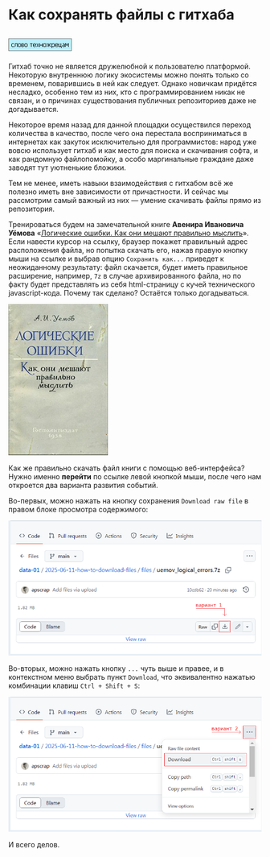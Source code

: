 # Как сохранять файлы с гитхаба

[![Screenshot](../../../data/tags/techpriest/tag_techpriest.png)](../../../data/tags/techpriest)
-----

Гитхаб точно не является дружелюбной к пользователю платформой. Некоторую внутреннюю логику экосистемы можно понять только со временем, поварившись в ней как следует. Однако новичкам придётся несладко, особенно тем из них, кто с программированием никак не связан, и о причинах существования публичных репозиториев даже не догадывается.

Некоторое время назад для данной площадки осуществился переход количества в качество, после чего она перестала восприниматься в интернетах как закуток исключительно для программистов: народ уже вовсю использует гитхаб и как место для поиска и скачивания софта, и как рандомную файлопомойку, а особо маргинальные граждане даже заводят тут уютненькие бложики.

Тем не менее, иметь навыки взаимодействия с гитхабом всё же полезно иметь вне зависимости от причастности. И сейчас мы рассмотрим самый важный из них — умение скачивать файлы прямо из репозитория.

Тренироваться будем на замечательной книге **Авенира Ивановича Уёмова** «[Логические ошибки. Как они мешают правильно мыслить](https://github.com/apscrap/data-01/blob/main/2025-06-11-how-to-download-files/files/uemov_logical_errors.7z)». Если навести курсор на ссылку, браузер покажет правильный адрес расположения файла, но попытка скачать его, нажав правую кнопку мыши на ссылке и выбрав опцию `Сохранить как...`  приведет к неожиданному результату: файл скачается, будет иметь правильное расширение, например, `7z` в случае архивированного файла, но по факту будет представлять из себя html-страницу с кучей технического javascript-кода. Почему так сделано? Остаётся только догадываться.

[![Screenshot](https://github.com/apscrap/data-01/blob/main/2025-06-11-how-to-download-files/pic/uemov_logical_errors_mini.jpg)](https://github.com/apscrap/data-01/blob/main/2025-06-11-how-to-download-files/pic/uemov_logical_errors.jpg)

Как же правильно скачать файл книги c помощью веб-интерфейса? Нужно именно **перейти** по ссылке левой кнопкой мыши, после чего нам откроется два варианта развития событий.

Во-первых, можно нажать на кнопку сохранения `Download raw file` в правом блоке просмотра содержимого:

[![Screenshot](https://github.com/apscrap/data-01/blob/main/2025-06-11-how-to-download-files/pic/github_download_1.png)](https://github.com/apscrap/data-01/blob/main/2025-06-11-how-to-download-files/pic/github_download_1.png)

Во-вторых, можно нажать кнопку `...` чуть выше и правее, и в контекстном меню выбрать пункт `Download`, что эквивалентно нажатью комбинации клавиш `Ctrl + Shift + S`:

[![Screenshot](https://github.com/apscrap/data-01/blob/main/2025-06-11-how-to-download-files/pic/github_download_2.png)](https://github.com/apscrap/data-01/blob/main/2025-06-11-how-to-download-files/pic/github_download_2.png)

И всего делов.
